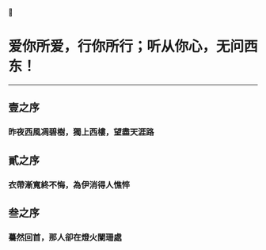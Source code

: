 :apple:

# 爱你所爱，行你所行；听从你心，无问西东！

------------------------------

## 壹之序

### 昨夜西風凋碧樹，獨上西樓，望盡天涯路

## 貳之序

### 衣帶漸寬終不悔，為伊消得人憔悴

## 叁之序

###  驀然回首，那人卻在燈火闌珊處
